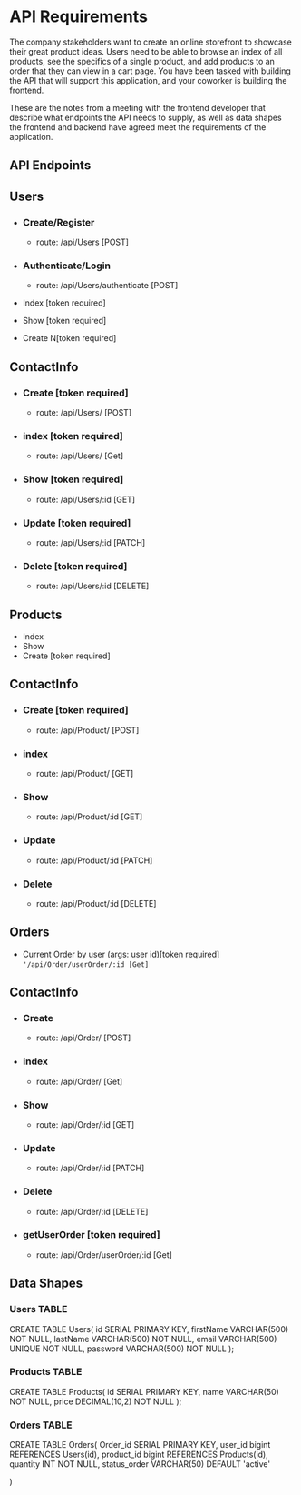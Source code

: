 # API Requirements

The company stakeholders want to create an online storefront to showcase their great product ideas. Users need to be able to browse an index of all products, see the specifics of a single product, and add products to an order that they can view in a cart page. You have been tasked with building the API that will support this application, and your coworker is building the frontend.

These are the notes from a meeting with the frontend developer that describe what endpoints the API needs to supply, as well as data shapes the frontend and backend have agreed meet the requirements of the application.

## API Endpoints

## Users

- ### Create/Register
  - route: /api/Users [POST]
- ### Authenticate/Login
  - route: /api/Users/authenticate [POST]

- Index [token required]
- Show [token required] 
- Create N[token required] 


## ContactInfo

- ### Create [token required]
  - route: /api/Users/  [POST]
- ### index [token required]
  - route: /api/Users/  [Get]
- ### Show [token required]
  - route: /api/Users/:id  [GET]
- ### Update [token required]
  - route: /api/Users/:id   [PATCH]
- ### Delete [token required]
  - route: /api/Users/:id [DELETE]

## Products

- Index 
- Show 
- Create [token required] 

## ContactInfo

- ### Create [token required]
  - route: /api/Product/  [POST]
- ### index 
  - route: /api/Product/  [GET]
- ### Show 
  - route: /api/Product/:id  [GET]
- ### Update 
  - route: /api/Product/:id   [PATCH]
- ### Delete 
  - route: /api/Product/:id [DELETE]



## Orders

- Current Order by user (args: user id)[token required] `'/api/Order/userOrder/:id [Get]`

## ContactInfo

- ### Create 
  - route: /api/Order/  [POST]
- ### index 
  - route: /api/Order/  [Get]
- ### Show 
  - route: /api/Order/:id  [GET]
- ### Update 
  - route: /api/Order/:id   [PATCH]
- ### Delete 
  - route: /api/Order/:id [DELETE]
- ### getUserOrder [token required]
  - route: /api/Order/userOrder/:id [Get]
  
## Data Shapes

### Users TABLE
CREATE TABLE Users(
    id SERIAL PRIMARY KEY,
    firstName VARCHAR(500) NOT NULL,
    lastName VARCHAR(500) NOT NULL,
    email VARCHAR(500) UNIQUE NOT NULL,
    password VARCHAR(500) NOT NULL
);

### Products TABLE
CREATE TABLE Products(
    id SERIAL PRIMARY KEY,
    name VARCHAR(50) NOT NULL,
    price DECIMAL(10,2) NOT NULL
);

### Orders TABLE
CREATE TABLE Orders(
    Order_id SERIAL PRIMARY KEY,
    user_id  bigint REFERENCES Users(id),
    product_id  bigint REFERENCES Products(id),
    quantity INT NOT NULL,
    status_order VARCHAR(50) DEFAULT 'active'

)